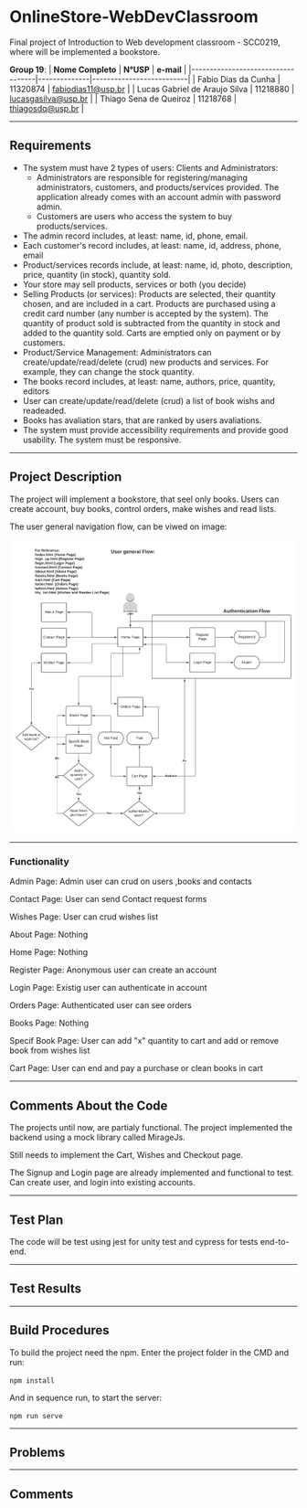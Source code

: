 # OnlineStore-WebDevClassroom

Final project of Introduction to Web development classroom - SCC0219, where will be implemented a bookstore.

**Group 19**:
| **Nome Completo**                 | **N°USP**    | **e-mail**               |
|-----------------------------------|--------------|--------------------------|
| Fabio Dias da Cunha               |   11320874   | fabiodias11@usp.br       |
| Lucas Gabriel de Araujo Silva     |   11218880   | lucasgasilva@usp.br      |
| Thiago Sena de Queiroz            |   11218768   | thiagosdq@usp.br         |

---

## Requirements

* The system must have 2 types of users: Clients and Administrators:
  * Administrators are responsible for registering/managing administrators, customers, and products/services provided. The application already comes with an account admin with password admin.
  * Customers are users who access the system to buy products/services.
* The admin record includes, at least: name, id, phone, email.
* Each customer's record includes, at least: name, id, address, phone, email
* Product/services records include, at least: name, id, photo, description, price, quantity (in stock), quantity sold.
* Your store may sell products, services or both (you decide)
* Selling Products (or services): Products are selected, their quantity chosen, and are included in a cart. Products are purchased using a credit card number (any number is accepted by the system). The quantity of product sold is subtracted from the quantity in stock and added to the quantity sold. Carts are emptied only on payment or by customers.
* Product/Service Management: Administrators can create/update/read/delete (crud) new products and services. For example, they can change the stock quantity.
* The books record includes, at least: name, authors, price, quantity, editors
* User can create/update/read/delete (crud) a list of book wishs and readeaded.
* Books has avaliation stars, that are ranked by users avaliations.
* The system must provide accessibility requirements and provide good usability. The system must be responsive.

---

## Project Description

The project will implement a bookstore, that seel only books. Users can create account, buy books, control orders, make wishes and read lists.

The user general navigation flow, can be viwed on image:

![diagram image](./projectImgs/diagram.png)

---

### Functionality

Admin Page: Admin user can crud on users ,books and contacts

Contact Page: User can send Contact request forms

Wishes Page: User can crud wishes list

About Page: Nothing

Home Page: Nothing

Register Page: Anonymous user can create an account

Login Page: Existig user can authenticate in account

Orders Page: Authenticated user can see orders

Books Page: Nothing

Specif Book Page: User can add "x" quantity to cart and add or remove book from wishes list

Cart Page: User can end and pay a purchase or clean books in cart

---

## Comments About the Code

The projects until now, are partialy functional. The project implemented the backend using a mock library called MirageJs.

Still needs to implement the Cart, Wishes and Checkout page.

The Signup and Login page are already implemented and functional to test. Can create user, and login into existing accounts.

---

## Test Plan

The code will be test using jest for unity test and cypress for tests end-to-end.

---

## Test Results

---

## Build Procedures

To build the project need the npm. Enter the project folder in the CMD and run:

`npm install`

And in sequence run, to start the server:

`npm run serve`

---

## Problems

---

## Comments
